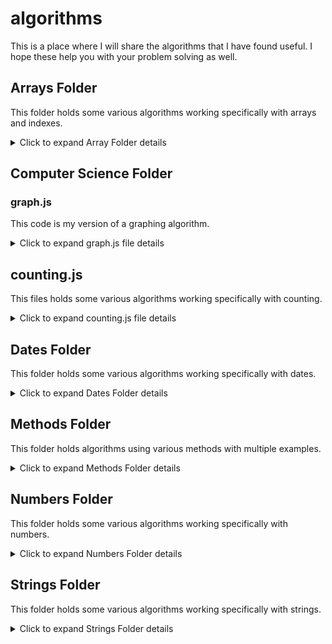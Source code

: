 # algorithms
This is a place where I will share the algorithms that I have found useful. I hope these help you with your problem solving as well.

## Arrays Folder
This folder holds some various algorithms working specifically with arrays and indexes.
<details>
    <summary markdown="span">Click to expand Array Folder details</summary>

### Functions

- filter array function that does not use the built-in .filter() method
- get a select number of random elements within an array
- reverse array function that does not use the built-in .reverse() method

</details>

## Computer Science Folder

### graph.js
This code is my version of a graphing algorithm. 
<details>
    <summary markdown="span">Click to expand graph.js file details</summary>

#### The code challenge
To recreate an acyclic, directed graph of small non-negative unique integers. In this case, a directed graph is a data structure where a node is represented by a unique integer and each node has zero or more child nodes. In addition, the nodes were not allowed to directly or indirectly point to itself.

The challenge had the following stipulations:
- Do not use an existing graph library
- Write a function that creates a node in a graph
- Write a function that inserts a node as a child of another node
- These functions should not allow cycles to be created. That is, a node may not directly or indirectly point to itself.
- Write a function to print out a graph.

#### Directions
To run this file, clone the repo and navigate to the root folder, "algorithms". Then, just type ```node graph.js``` in the terminal of the root folder. Each time the file is run, a random graph will be output to the terminal.

#### My approach
The first thing I had to do was to think about the individual nodes and the graph tree that they would form. I used a random number generator function **(getRandomInt)** to determine the number of nodes for the graph **(numVertices)**. It was important to prevent nodes from being repeated throughout the function so I iterated over the number of nodes using (i + 1) to form two array variables, one for the individual nodes **(vertices)** and one to be used to track node usage **(avlVertices)**. Using the **vertices** array, I pushed each node into the **graphObj** object variable.

Now that my nodes were created, I could begin to create the relationships between the nodes and track which nodes had been picked as parent nodes. I used the **getRandomInt** function again to pick a random node from the **avlVertices** array; this node became the **baseNode** and is removed from the **avlVertices** array. With a **baseNode** selected, I could now determine how many child nodes **(edgeNode)** would be assigned using the **getRandomInt** function once again and assign each **edgeNode** to the **baseNode** array inside the **graphObj** object. By using the **usedEdges** variable as a container to hold each **edgeNode** between each iteration, I was able to determine if a duplicate **edgeNode** was selected and pass over that particular node duplication. This kept my object from having an array like "9":[3,3,6,7] where the 3 was duplicated but only exists once.

The final step was to graph the **graphObj** object variable in a readable way to form the graph tree. This was accomplished using the **Object.entries(graphObj)** method to iterate over the **graphObj** object and print one key value pair per line onto the terminal console.

</details>

## counting.js
This files holds some various algorithms working specifically with counting.
<details>
    <summary markdown="span">Click to expand counting.js file details</summary>

### Functions

- count occurrences of vowels in a string

</details>

## Dates Folder
This folder holds some various algorithms working specifically with dates.
<details>
    <summary markdown="span">Click to expand Dates Folder details</summary>

### Functions

- date format function for MySQL DATETIME format

</details>

## Methods Folder
This folder holds algorithms using various methods with multiple examples.
<details>
    <summary markdown="span">Click to expand Methods Folder details</summary>

### Functions

- .filter() method
- .includes() method
- .indexOf() method
- .splice() method

</details>

## Numbers Folder
This folder holds some various algorithms working specifically with numbers.
<details>
    <summary markdown="span">Click to expand Numbers Folder details</summary>

### Functions

- sum of integers from 1 to argument parameter (specified number)
- generate an array of unique random numbers

</details>

## Strings Folder
This folder holds some various algorithms working specifically with strings.
<details>
    <summary markdown="span">Click to expand Strings Folder details</summary>

### Functions

- determine if a string is a substring
- count occurrences of vowels in a string

</details>